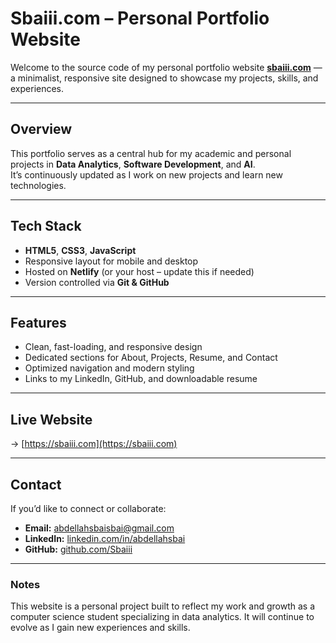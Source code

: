 # Sbaiii.com – Personal Portfolio Website

Welcome to the source code of my personal portfolio website **[sbaiii.com](https://sbaiii.com)** — a minimalist, responsive site designed to showcase my projects, skills, and experiences.

---

## Overview
This portfolio serves as a central hub for my academic and personal projects in **Data Analytics**, **Software Development**, and **AI**.  
It’s continuously updated as I work on new projects and learn new technologies.

---

## Tech Stack
- **HTML5**, **CSS3**, **JavaScript**
- Responsive layout for mobile and desktop
- Hosted on **Netlify** (or your host – update this if needed)
- Version controlled via **Git & GitHub**

---

## Features
- Clean, fast-loading, and responsive design  
- Dedicated sections for About, Projects, Resume, and Contact  
- Optimized navigation and modern styling  
- Links to my LinkedIn, GitHub, and downloadable resume  

---

## Live Website
-> [https://sbaiii.com](https://sbaiii.com)

---

## Contact
If you’d like to connect or collaborate:  
- **Email:** abdellahsbaisbai@gmail.com  
- **LinkedIn:** [linkedin.com/in/abdellahsbai](https://linkedin.com/in/abdellahsbai)  
- **GitHub:** [github.com/Sbaiii](https://github.com/Sbaiii)

---

### Notes
This website is a personal project built to reflect my work and growth as a computer science student specializing in data analytics. It will continue to evolve as I gain new experiences and skills.
